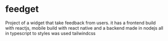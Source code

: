 # feedget
Project of a widget that take feedback from users. it has a frontend build with reactjs, mobile build with react native and a backend made in nodejs all in typescript
to styles was used tailwindcss
